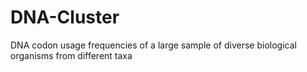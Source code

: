 # DNA-Cluster
DNA codon usage frequencies of a large sample of diverse biological organisms from different taxa

